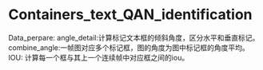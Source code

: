 # Containers_text_QAN_identification

Data_perpare:
angle_detail:计算标记文本框的倾斜角度，区分水平和垂直标记。
combine_angle:一帧图对应多个标记框，图的角度为图中标记框的角度平均。
IOU: 计算每一个框与其上一个连续帧中对应框之间的iou。
